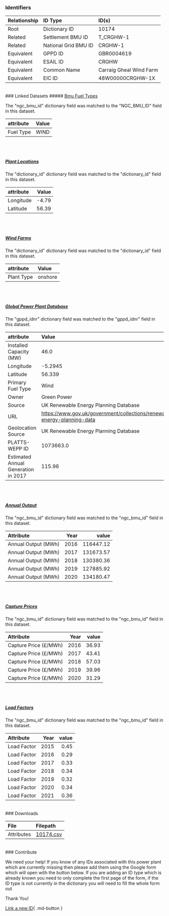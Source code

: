 ### Identifiers

| Relationship   | ID Type              | ID(s)                   |
|:---------------|:---------------------|:------------------------|
| Root           | Dictionary ID        | 10174                   |
| Related        | Settlement BMU ID    | T_CRGHW-1               |
| Related        | National Grid BMU ID | CRGHW-1                 |
| Equivalent     | GPPD ID              | GBR0004619              |
| Equivalent     | ESAIL ID             | CRGHW                   |
| Equivalent     | Common Name          | Carraig Gheal Wind Farm |
| Equivalent     | EIC ID               | 48W00000CRGHW-1X        |

<br>
### Linked Datasets
##### <a href="https://osuked.github.io/Power-Station-Dictionary/datasets/bmu-fuel-types">Bmu Fuel Types</a>



The "ngc_bmu_id" dictionary field was matched to the "NGC_BMU_ID" field in this dataset.

| attribute   | Value   |
|:------------|:--------|
| Fuel Type   | WIND    |

<br><br>
##### <a href="https://osuked.github.io/Power-Station-Dictionary/datasets/plant-locations">Plant Locations</a>



The "dictionary_id" dictionary field was matched to the "dictionary_id" field in this dataset.

| attribute   |   Value |
|:------------|--------:|
| Longitude   |   -4.79 |
| Latitude    |   56.39 |

<br><br>
##### <a href="https://osuked.github.io/Power-Station-Dictionary/datasets/wind-farms">Wind Farms</a>



The "dictionary_id" dictionary field was matched to the "dictionary_id" field in this dataset.

| attribute   | Value   |
|:------------|:--------|
| Plant Type  | onshore |

<br><br>
##### <a href="https://osuked.github.io/Power-Station-Dictionary/datasets/global-power-plant-database">Global Power Plant Database</a>



The "gppd_idnr" dictionary field was matched to the "gppd_idnr" field in this dataset.

| attribute                           | Value                                                                    |
|:------------------------------------|:-------------------------------------------------------------------------|
| Installed Capacity (MW)             | 46.0                                                                     |
| Longitude                           | -5.2945                                                                  |
| Latitude                            | 56.339                                                                   |
| Primary Fuel Type                   | Wind                                                                     |
| Owner                               | Green Power                                                              |
| Source                              | UK Renewable Energy Planning Database                                    |
| URL                                 | https://www.gov.uk/government/collections/renewable-energy-planning-data |
| Geolocation Source                  | UK Renewable Energy Planning Database                                    |
| PLATTS-WEPP ID                      | 1073663.0                                                                |
| Estimated Annual Generation in 2017 | 115.96                                                                   |

<br><br>
##### <a href="https://osuked.github.io/Power-Station-Dictionary/datasets/annual-output">Annual Output</a>



The "ngc_bmu_id" dictionary field was matched to the "ngc_bmu_id" field in this dataset.

| Attribute           |   Year |     value |
|:--------------------|-------:|----------:|
| Annual Output (MWh) |   2016 | 116447.12 |
| Annual Output (MWh) |   2017 | 131673.57 |
| Annual Output (MWh) |   2018 | 130380.36 |
| Annual Output (MWh) |   2019 | 127885.92 |
| Annual Output (MWh) |   2020 | 134180.47 |

<br><br>
##### <a href="https://osuked.github.io/Power-Station-Dictionary/datasets/capture-prices">Capture Prices</a>



The "ngc_bmu_id" dictionary field was matched to the "ngc_bmu_id" field in this dataset.

| Attribute             |   Year |   value |
|:----------------------|-------:|--------:|
| Capture Price (£/MWh) |   2016 |   36.93 |
| Capture Price (£/MWh) |   2017 |   43.41 |
| Capture Price (£/MWh) |   2018 |   57.03 |
| Capture Price (£/MWh) |   2019 |   39.96 |
| Capture Price (£/MWh) |   2020 |   31.29 |

<br><br>
##### <a href="https://osuked.github.io/Power-Station-Dictionary/datasets/load-factors">Load Factors</a>



The "ngc_bmu_id" dictionary field was matched to the "ngc_bmu_id" field in this dataset.

| Attribute   |   Year |   value |
|:------------|-------:|--------:|
| Load Factor |   2015 |    0.45 |
| Load Factor |   2016 |    0.29 |
| Load Factor |   2017 |    0.33 |
| Load Factor |   2018 |    0.34 |
| Load Factor |   2019 |    0.32 |
| Load Factor |   2020 |    0.34 |
| Load Factor |   2021 |    0.36 |


<br>
### Downloads


| File       | Filepath                                                                              |
|:-----------|:--------------------------------------------------------------------------------------|
| Attributes | [10174.csv](https://osuked.github.io/Power-Station-Dictionary/object_attrs/10174.csv) |


<br>
### Contribute

We need your help! If you know of any IDs associated with this power plant which are currently missing then please add them using the Google form which will open with the button below. If you are adding an ID type which is already known you need to only complete the first page of the form, if the ID type is not currently in the dictionary you will need to fill the whole form out

Thank You!

[Link a new ID](https://docs.google.com/forms/d/e/1FAIpQLSc5jRsQ7NgiLLXbwo9PUdwTQyuqbRwThltG56-o6NVSe7E_nw/viewform?usp=pp_url&entry.251912331=10174){ .md-button }